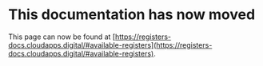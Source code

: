 # This documentation has now moved
This page can now be found at [https://registers-docs.cloudapps.digital/#available-registers](https://registers-docs.cloudapps.digital/#available-registers).
